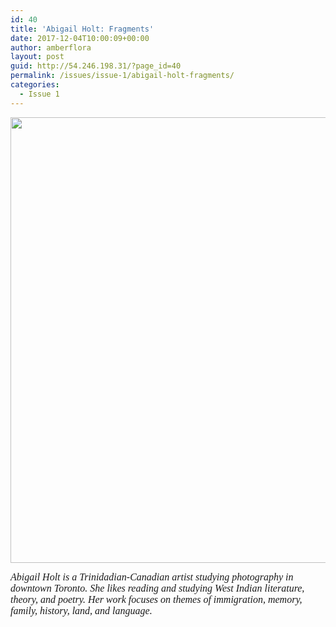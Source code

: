 ```yaml
---
id: 40
title: 'Abigail Holt: Fragments'
date: 2017-12-04T10:00:09+00:00
author: amberflora
layout: post
guid: http://54.246.198.31/?page_id=40
permalink: /issues/issue-1/abigail-holt-fragments/
categories:
  - Issue 1
---
```

<img loading="lazy" class="wp-image-41 size-full aligncenter" src="http://54.246.198.31/wp-content/uploads/2018/02/Screen-Shot-2017-12-02-at-17.17.41.png" alt="" width="547" height="713" srcset="https://www.amberflora.com/wp-content/uploads/2018/02/Screen-Shot-2017-12-02-at-17.17.41.png 547w, https://www.amberflora.com/wp-content/uploads/2018/02/Screen-Shot-2017-12-02-at-17.17.41-230x300.png 230w" sizes="(max-width: 547px) 100vw, 547px" />

<span style="font-size: 12pt; font-family: georgia, palatino, serif;"><em>Abigail Holt is a Trinidadian-Canadian artist studying photography in downtown Toronto. She likes reading and studying West Indian literature, theory, and poetry. Her work focuses on themes of immigration, memory, family, history, land, and language.</em></span>